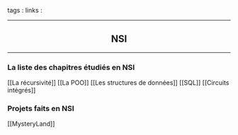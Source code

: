 tags : 
links :

****

<h2 style="text-align: center;"> NSI </h2>

****




### La liste des chapitres étudiés en NSI

[[La récursivité]]
[[La POO]]
[[Les structures de données]]
[[SQL]]
[[Circuits intégrés]]

### Projets faits en NSI

[[MysteryLand]]